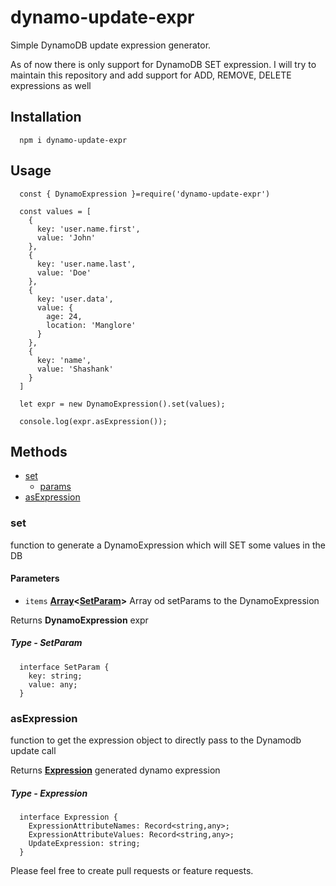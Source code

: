 # dynamo-update-expr
Simple DynamoDB update expression generator. 

As of now there is only support for DynamoDB SET expression. I will try to maintain this repository and add support for ADD, REMOVE, DELETE expressions as well
<!-- Generated by documentation.js. Update this documentation by updating the source code. -->
## Installation

```
  npm i dynamo-update-expr
```

## Usage

```
  const { DynamoExpression }=require('dynamo-update-expr')

  const values = [
    {
      key: 'user.name.first',
      value: 'John'
    },
    {
      key: 'user.name.last',
      value: 'Doe'
    },
    {
      key: 'user.data',
      value: {
        age: 24,
        location: 'Manglore'
      }
    },
    {
      key: 'name',
      value: 'Shashank'
    }
  ]

  let expr = new DynamoExpression().set(values);

  console.log(expr.asExpression());
```

## Methods

*   [set][1]
    *   [params][2]
*   [asExpression][3]

### set

function to generate a DynamoExpression which will SET some values in the DB

#### Parameters

*   `items` **[Array][4]\<[SetParam][5]>** Array od setParams to the DynamoExpression

Returns **DynamoExpression** expr

##### Type - SetParam 

```
  interface SetParam {
    key: string;
    value: any;
  }
```

### asExpression

function to get the expression object to directly pass to the Dynamodb update call

Returns **[Expression][6]** generated dynamo expression

##### Type - Expression 
```
  interface Expression {
    ExpressionAttributeNames: Record<string,any>;
    ExpressionAttributeValues: Record<string,any>;
    UpdateExpression: string;
  }
```

Please feel free to create pull requests or feature requests.

[1]: #set

[2]: #parameters

[3]: #asexpression

[4]: https://developer.mozilla.org/docs/Web/JavaScript/Reference/Global_Objects/Array

[5]: #type---setparam

[6]: #type---expression

[7]: #usage